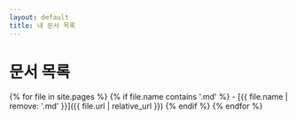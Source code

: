```yaml
---
layout: default
title: 내 문서 목록
---
```


# 문서 목록

{% for file in site.pages %}
  {% if file.name contains '.md' %}
    - [{{ file.name | remove: '.md' }}]({{ file.url | relative_url }})
  {% endif %}
{% endfor %}